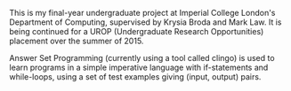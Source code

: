 This is my final-year undergraduate project at Imperial College London's Department of Computing, supervised by Krysia Broda and Mark Law. It is being continued for a UROP (Undergraduate Research Opportunities) placement over the summer of 2015.

Answer Set Programming (currently using a tool called clingo) is used to learn programs in a simple imperative language with if-statements and while-loops, using a set of test examples giving (input, output) pairs.
